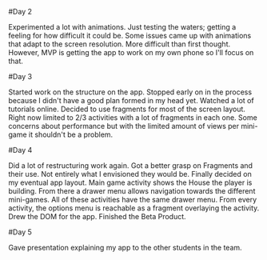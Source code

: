 #Day 2

Experimented a lot with animations. Just testing the waters; getting a feeling for how difficult it could be. Some issues came up with animations that adapt to the screen resolution. More difficult than first thought. However, MVP is getting the app to work on my own phone so I'll focus on that.

#Day 3

Started work on the structure on the app. Stopped early on in the process because I didn't have a good plan formed in my head yet. Watched a lot of tutorials online. Decided to use fragments for most of the screen layout. Right now limited to 2/3 activities with a lot of fragments in each one. Some concerns about performance but with the limited amount of views per mini-game it shouldn't be a problem. 

#Day 4

Did a lot of restructuring work again. Got a better grasp on Fragments and their use. Not entirely what I envisioned they would be. Finally decided on my eventual app layout. Main game activity shows the House the player is building. From there a drawer menu allows navigation towards the different mini-games. All of these activities have the same drawer menu. From every activity, the options menu is reachable as a fragment overlaying the activity. Drew the DOM for the app. Finished the Beta Product. 

#Day 5

Gave presentation explaining my app to the other students in the team.